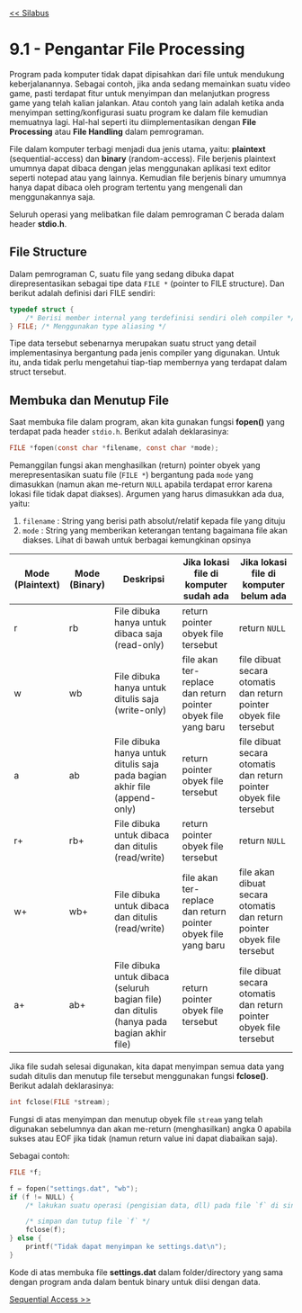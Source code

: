 [<< Silabus](../silabus.md)

# 9.1 - Pengantar File Processing

Program pada komputer tidak dapat dipisahkan dari file untuk mendukung keberjalanannya. Sebagai contoh, jika anda sedang memainkan suatu video game, pasti terdapat fitur untuk menyimpan dan melanjutkan progress game yang telah kalian jalankan. Atau contoh yang lain adalah ketika anda menyimpan setting/konfigurasi suatu program ke dalam file kemudian memuatnya lagi. Hal-hal seperti itu diimplementasikan dengan **File Processing** atau **File Handling** dalam pemrograman.

File dalam komputer terbagi menjadi dua jenis utama, yaitu: **plaintext** (sequential-access) dan **binary** (random-access). File berjenis plaintext umumnya dapat dibaca dengan jelas menggunakan aplikasi text editor seperti notepad atau yang lainnya. Kemudian file berjenis binary umumnya hanya dapat dibaca oleh program tertentu yang mengenali dan menggunakannya saja.

Seluruh operasi yang melibatkan file dalam pemrograman C berada dalam header **stdio.h**.

## File Structure

Dalam pemrograman C, suatu file yang sedang dibuka dapat direpresentasikan sebagai tipe data `FILE *` (pointer to FILE structure). Dan berikut adalah definisi dari FILE sendiri:
```c
typedef struct {
    /* Berisi member internal yang terdefinisi sendiri oleh compiler */
} FILE; /* Menggunakan type aliasing */
```

Tipe data tersebut sebenarnya merupakan suatu struct yang detail implementasinya bergantung pada jenis compiler yang digunakan. Untuk itu, anda tidak perlu mengetahui tiap-tiap membernya yang terdapat dalam struct tersebut.

## Membuka dan Menutup File

Saat membuka file dalam program, akan kita gunakan fungsi **fopen()** yang terdapat pada header `stdio.h`. Berikut adalah deklarasinya:
```c
FILE *fopen(const char *filename, const char *mode);
```

Pemanggilan fungsi akan menghasilkan (return) pointer obyek yang merepresentasikan suatu file (`FILE *`) bergantung pada `mode` yang dimasukkan (namun akan me-return `NULL` apabila terdapat error karena lokasi file tidak dapat diakses). Argumen yang harus dimasukkan ada dua, yaitu:

1. `filename` : String yang berisi path absolut/relatif kepada file yang dituju
2. `mode` : String yang memberikan keterangan tentang bagaimana file akan diakses. Lihat di bawah untuk berbagai kemungkinan opsinya

|Mode (Plaintext)|Mode (Binary)|Deskripsi|Jika lokasi file di komputer sudah ada|Jika lokasi file di komputer belum ada|
|--|--|--|--|--|
|r|rb|File dibuka hanya untuk dibaca saja (read-only)|return pointer obyek file tersebut|return `NULL`|
|w|wb|File dibuka hanya untuk ditulis saja (write-only)|file akan ter-replace dan return pointer obyek file yang baru|file dibuat secara otomatis dan return pointer obyek file tersebut|
|a|ab|File dibuka hanya untuk ditulis saja pada bagian akhir file (append-only)|return pointer obyek file tersebut|file dibuat secara otomatis dan return pointer obyek file tersebut|
|r+|rb+|File dibuka untuk dibaca dan ditulis (read/write)|return pointer obyek file tersebut|return `NULL`|
|w+|wb+|File dibuka untuk dibaca dan ditulis (read/write)|file akan ter-replace dan return pointer obyek file yang baru|file akan dibuat secara otomatis dan return pointer obyek file tersebut|
|a+|ab+|File dibuka untuk dibaca (seluruh bagian file) dan ditulis (hanya pada bagian akhir file)|return pointer obyek file tersebut|file dibuat secara otomatis dan return pointer obyek file tersebut

Jika file sudah selesai digunakan, kita dapat menyimpan semua data yang sudah ditulis dan menutup file tersebut menggunakan fungsi **fclose()**. Berikut adalah deklarasinya:
```c
int fclose(FILE *stream);
```
Fungsi di atas menyimpan dan menutup obyek file `stream` yang telah digunakan sebelumnya dan akan me-return (menghasilkan) angka 0 apabila sukses atau EOF jika tidak (namun return value ini dapat diabaikan saja).

Sebagai contoh:
```c
FILE *f;

f = fopen("settings.dat", "wb");
if (f != NULL) {
    /* lakukan suatu operasi (pengisian data, dll) pada file `f` di sini */

    /* simpan dan tutup file `f` */
    fclose(f);
} else {
    printf("Tidak dapat menyimpan ke settings.dat\n");
}
```

Kode di atas membuka file **settings.dat** dalam folder/directory yang sama dengan program anda dalam bentuk binary untuk diisi dengan data.

[Sequential Access >>](2-SequentialAccess.md)
